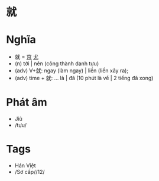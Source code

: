 # 就

# Nghĩa
* 就 = [京](京.md) [尤](尤.md)
* (n) tới | nên (công thành danh tựu)
* (adv) V+就: ngay (làm ngay) | liền (liền xảy ra); 
* (adv) time + 就: ... là | đã (10 phút là về | 2 tiếng đã xong)

# Phát âm
* Jiù
*  /tựu/

# Tags
* Hán Việt
*  /Sơ cấp//12/

